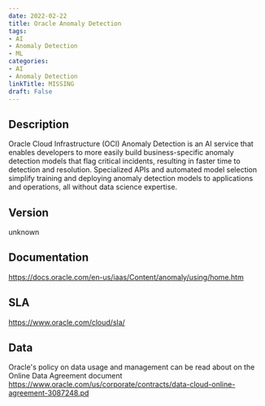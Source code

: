 ```yaml
---
date: 2022-02-22
title: Oracle Anomaly Detection
tags: 
- AI
- Anomaly Detection
- ML
categories: 
- AI
- Anomaly Detection
linkTitle: MISSING
draft: False
---
```


## Description

Oracle Cloud Infrastructure (OCI) Anomaly Detection is an AI service
that enables developers to more easily build business-specific
anomaly detection models that flag critical incidents, resulting in
faster time to detection and resolution.  Specialized APIs and
automated model selection simplify training and deploying anomaly
detection models to applications and operations, all without data
science expertise.


## Version

unknown

## Documentation

https://docs.oracle.com/en-us/iaas/Content/anomaly/using/home.htm

## SLA

https://www.oracle.com/cloud/sla/

## Data

Oracle's policy on data usage and management can be read about on the Online Data Agreement document https://www.oracle.com/us/corporate/contracts/data-cloud-online-agreement-3087248.pd

